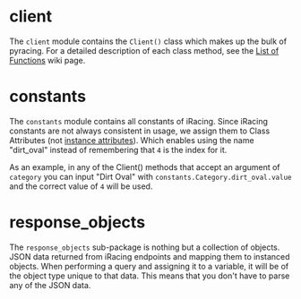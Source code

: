 # client
The `client` module contains the `Client()` class which makes up the bulk of pyracing.
For a detailed description of each class method, see the [List of Functions](https://github.com/Esterni/pyracing/wiki/List-of-functions) wiki page.

# constants
The `constants` module contains all constants of iRacing. Since iRacing constants are
not always consistent in usage, we assign them to Class Attributes (not [instance attributes](https://www.python-course.eu/python3_class_and_instance_attributes.php)).
Which enables using the name "dirt_oval" instead of remembering that `4` is the index for it.

As an example, in any of the Client() methods that accept an argument of `category` you can
input "Dirt Oval" with `constants.Category.dirt_oval.value` and the correct value of `4` will be
used.

# response_objects
The `response_objects` sub-package is nothing but a collection of objects. JSON data returned from
iRacing endpoints and mapping them to instanced objects. When performing a query and
assigning it to a variable, it will be of the object type unique to that data. This means that
you don't have to parse any of the JSON data.
